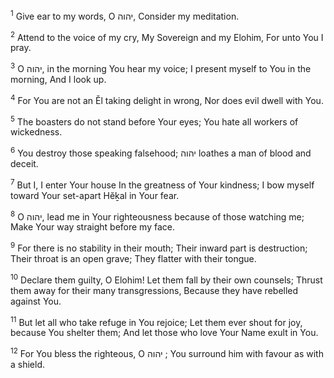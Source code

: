 <sup>1</sup> Give ear to my words, O יהוה, Consider my meditation.

<sup>2</sup> Attend to the voice of my cry, My Sovereign and my Elohim, For unto You I pray.

<sup>3</sup> O יהוה, in the morning You hear my voice; I present myself to You in the morning, And I look up.

<sup>4</sup> For You are not an Ĕl taking delight in wrong, Nor does evil dwell with You.

<sup>5</sup> The boasters do not stand before Your eyes; You hate all workers of wickedness.

<sup>6</sup> You destroy those speaking falsehood; יהוה loathes a man of blood and deceit.

<sup>7</sup> But I, I enter Your house In the greatness of Your kindness; I bow myself toward Your set-apart Hĕḵal in Your fear.

<sup>8</sup> O יהוה, lead me in Your righteousness because of those watching me; Make Your way straight before my face.

<sup>9</sup> For there is no stability in their mouth; Their inward part is destruction; Their throat is an open grave; They flatter with their tongue.

<sup>10</sup> Declare them guilty, O Elohim! Let them fall by their own counsels; Thrust them away for their many transgressions, Because they have rebelled against You.

<sup>11</sup> But let all who take refuge in You rejoice; Let them ever shout for joy, because You shelter them; And let those who love Your Name exult in You.

<sup>12</sup> For You bless the righteous, O יהוה ; You surround him with favour as with a shield.

